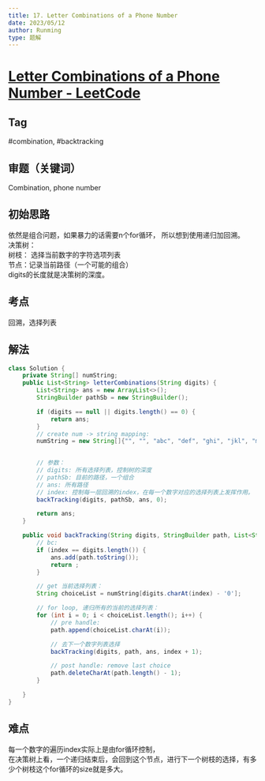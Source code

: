 ```yaml
---
title: 17. Letter Combinations of a Phone Number
date: 2023/05/12
author: Runming
type: 题解
---
```


# [Letter Combinations of a Phone Number - LeetCode](https://leetcode.com/problems/letter-combinations-of-a-phone-number/description/)

## Tag
#combination, #backtracking


## 审题（关键词） 
Combination, phone number


## 初始思路  
依然是组合问题，如果暴力的话需要n个for循环， 所以想到使用递归加回溯。  
决策树：  
树枝： 选择当前数字的字符选项列表  
节点：记录当前路径（一个可能的组合）  
digits的长度就是决策树的深度。

## 考点  
回溯，选择列表
## 解法  
```java
class Solution {
    private String[] numString;
    public List<String> letterCombinations(String digits) {
        List<String> ans = new ArrayList<>();
        StringBuilder pathSb = new StringBuilder();

        if (digits == null || digits.length() == 0) {
            return ans;
        }
        // create num -> string mapping:
        numString = new String[]{"", "", "abc", "def", "ghi", "jkl", "mno", "pqrs", "tuv", "wxyz"};

        
        // 参数：
        // digits: 所有选择列表，控制树的深度
        // pathSb: 目前的路径，一个组合
        // ans: 所有路径
        // index: 控制每一层回溯的index，在每一个数字对应的选择列表上发挥作用。
        backTracking(digits, pathSb, ans, 0);

        return ans;
    }

    public void backTracking(String digits, StringBuilder path, List<String> ans, int index) {
        // bc:
        if (index == digits.length()) {
            ans.add(path.toString());
            return ;
        }

        // get 当前选择列表：
        String choiceList = numString[digits.charAt(index) - '0'];

        // for loop, 递归所有的当前的选择列表：
        for (int i = 0; i < choiceList.length(); i++) {
            // pre handle: 
            path.append(choiceList.charAt(i));

            // 去下一个数字列表选择
            backTracking(digits, path, ans, index + 1);

            // post handle: remove last choice
            path.deleteCharAt(path.length() - 1);
        }

    }
}
```

## 难点
每一个数字的遍历index实际上是由for循环控制，  
在决策树上看，一个递归结束后，会回到这个节点，进行下一个树枝的选择，有多少个树枝这个for循环的size就是多大。